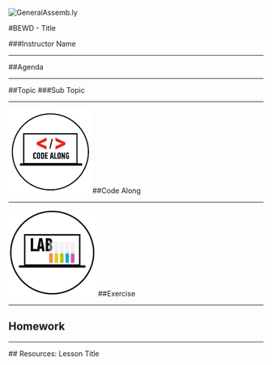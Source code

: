 ![GeneralAssemb.ly](https://github.com/generalassembly/ga-ruby-on-rails-for-devs/raw/master/images/ga.png "GeneralAssemb.ly")

#BEWD - Title

###Instructor Name


---


##Agenda



---


##Topic
###Sub Topic



---


<img id ='icon' src="../../assets/ICL_icons/Code_along_icon_md.png">
##Code Along


---


<img id ='icon' src="../../assets/ICL_icons/Exercise_icon_md.png">
##Exercise

---


## Homework


---


<div id="resources">
## Resources: Lesson Title

